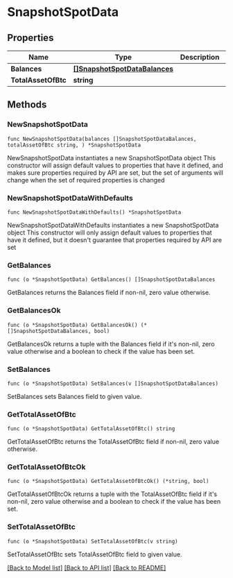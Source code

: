 # SnapshotSpotData

## Properties

Name | Type | Description | Notes
------------ | ------------- | ------------- | -------------
**Balances** | [**[]SnapshotSpotDataBalances**](SnapshotSpotDataBalances.md) |  | 
**TotalAssetOfBtc** | **string** |  | 

## Methods

### NewSnapshotSpotData

`func NewSnapshotSpotData(balances []SnapshotSpotDataBalances, totalAssetOfBtc string, ) *SnapshotSpotData`

NewSnapshotSpotData instantiates a new SnapshotSpotData object
This constructor will assign default values to properties that have it defined,
and makes sure properties required by API are set, but the set of arguments
will change when the set of required properties is changed

### NewSnapshotSpotDataWithDefaults

`func NewSnapshotSpotDataWithDefaults() *SnapshotSpotData`

NewSnapshotSpotDataWithDefaults instantiates a new SnapshotSpotData object
This constructor will only assign default values to properties that have it defined,
but it doesn't guarantee that properties required by API are set

### GetBalances

`func (o *SnapshotSpotData) GetBalances() []SnapshotSpotDataBalances`

GetBalances returns the Balances field if non-nil, zero value otherwise.

### GetBalancesOk

`func (o *SnapshotSpotData) GetBalancesOk() (*[]SnapshotSpotDataBalances, bool)`

GetBalancesOk returns a tuple with the Balances field if it's non-nil, zero value otherwise
and a boolean to check if the value has been set.

### SetBalances

`func (o *SnapshotSpotData) SetBalances(v []SnapshotSpotDataBalances)`

SetBalances sets Balances field to given value.


### GetTotalAssetOfBtc

`func (o *SnapshotSpotData) GetTotalAssetOfBtc() string`

GetTotalAssetOfBtc returns the TotalAssetOfBtc field if non-nil, zero value otherwise.

### GetTotalAssetOfBtcOk

`func (o *SnapshotSpotData) GetTotalAssetOfBtcOk() (*string, bool)`

GetTotalAssetOfBtcOk returns a tuple with the TotalAssetOfBtc field if it's non-nil, zero value otherwise
and a boolean to check if the value has been set.

### SetTotalAssetOfBtc

`func (o *SnapshotSpotData) SetTotalAssetOfBtc(v string)`

SetTotalAssetOfBtc sets TotalAssetOfBtc field to given value.



[[Back to Model list]](../README.md#documentation-for-models) [[Back to API list]](../README.md#documentation-for-api-endpoints) [[Back to README]](../README.md)


